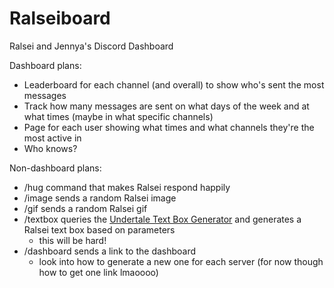 # Ralseiboard
Ralsei and Jennya's Discord Dashboard

Dashboard plans:
- Leaderboard for each channel (and overall) to show who's sent the most messages
- Track how  many messages are sent on what days of the week and at what times (maybe in what specific channels)
- Page for each user showing what times and what channels they're the most active in
- Who knows?

Non-dashboard plans:
- /hug command that makes Ralsei respond happily
- /image sends a random Ralsei image
- /gif sends a random Ralsei gif
- /textbox queries the [Undertale Text Box Generator](https://www.demirramon.com/generators/undertale_text_box_generator) and generates a Ralsei text box based on parameters
    - this will be hard!
- /dashboard sends a link to the dashboard
    - look into how to generate a new one for each server (for now though how to get one link lmaoooo)